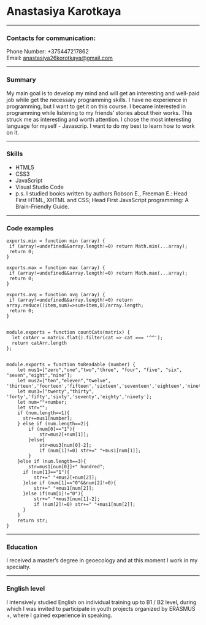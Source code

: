 # Anastasiya Karotkaya
***
### Contacts for communication:
Phone Number: +375447217862    
Email: anastasiya26korotkaya@gmail.com    
***
### Summary
My main goal is to develop my mind and will get an interesting and well-paid job while get the necessary programming skills. I have no experience in programming, but I want to get it on this course. I became interested in programming while listening to my friends’ stories about their works. This struck me as interesting and worth attention. I chose the most interesting language for myself - Javascrip. I want to do my best to learn how to work on it.
***
### Skills
 - HTML5
 - CSS3
 - JavaScript 
 - Visual Studio Code
 - p.s. I studied books written by authors Robson E., Freeman E.: Head First HTML, XHTML and CSS; Head First JavaScript programming: A Brain-Friendly Guide.
***
### Code examples
 ```
 exports.min = function min (array) {
  if (array!=undefined&&array.length!=0) return Math.min(...array);
  return 0;
}

exports.max = function max (array) {
  if (array!=undefined&&array.length!=0) return Math.max(...array);
  return 0;
}

exports.avg = function avg (array) {
  if (array!=undefined&&array.length!=0) return array.reduce((item,sum)=>sum+item,0)/array.length;
  return 0;
}

```
```

module.exports = function countCats(matrix) {
  let catArr = matrix.flat().filter(cat => cat === '^^');
  return catArr.length
};

```
```

module.exports = function toReadable (number) {
    let mus1=["zero","one","two","three", "four", "five", "six", "seven","eight","nine"];
    let mus2=["ten","eleven","twelve", 'thirteen','fourteen','fifteen','sixteen','seventeen','eighteen','nineteen'];
    let mus3=["twenty","thirty", 'forty','fifty','sixty','seventy','eighty','ninety'];
    let num=""+number;
    let str="";
    if (num.length==1){
      str+=mus1[number];
    } else if (num.length==2){
        if (num[0]=="1"){
            str=mus2[+num[1]];
        }else{
            str=mus3[num[0]-2];
            if (num[1]!=0) str+=" "+mus1[num[1]];
        }
    }else if (num.length==3){
        str=mus1[num[0]]+" hundred";
      if (num[1]=="1"){
          str+=" "+mus2[+num[2]];
      }else if (num[1]=="0"&&num[2]!=0){
          str+=" "+mus1[num[2]];
      }else if(num[1]!="0"){
          str+=" "+mus3[num[1]-2];
          if (num[2]!=0) str+=" "+mus1[num[2]];
      }
    }
    return str;
}

```
***
### Education
I received a master’s degree in geoecology and at this moment I work in my specialty.
***
### English level
I intensively studied English on individual training up to B1 / B2 level, during which I was invited to participate in youth projects organized by ERASMUS +, where I gained experience in speaking.
